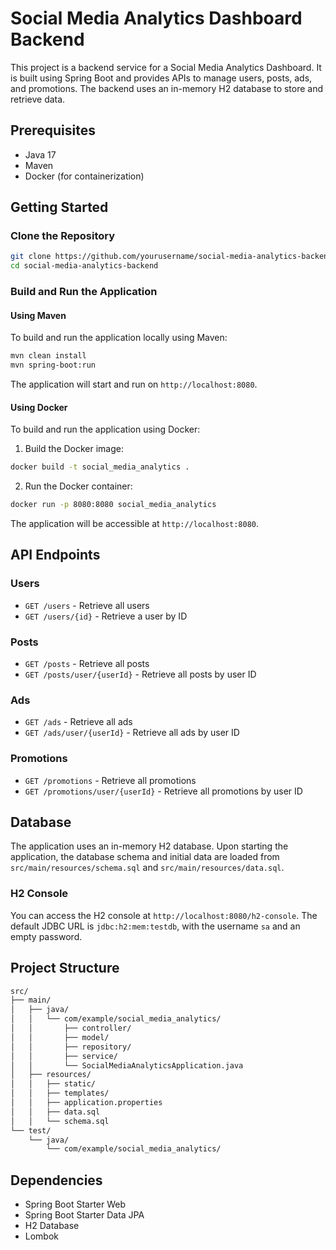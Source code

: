 


# Social Media Analytics Dashboard Backend

This project is a backend service for a Social Media Analytics Dashboard. It is built using Spring Boot and provides APIs to manage users, posts, ads, and promotions. The backend uses an in-memory H2 database to store and retrieve data.

## Prerequisites

- Java 17
- Maven
- Docker (for containerization)

## Getting Started

### Clone the Repository

```bash
git clone https://github.com/yourusername/social-media-analytics-backend.git
cd social-media-analytics-backend
```

### Build and Run the Application

#### Using Maven

To build and run the application locally using Maven:

```bash
mvn clean install
mvn spring-boot:run
```

The application will start and run on `http://localhost:8080`.

#### Using Docker

To build and run the application using Docker:

1. Build the Docker image:

```bash
docker build -t social_media_analytics .
```

2. Run the Docker container:

```bash
docker run -p 8080:8080 social_media_analytics
```

The application will be accessible at `http://localhost:8080`.

## API Endpoints

### Users

- `GET /users` - Retrieve all users
- `GET /users/{id}` - Retrieve a user by ID

### Posts

- `GET /posts` - Retrieve all posts
- `GET /posts/user/{userId}` - Retrieve all posts by user ID

### Ads

- `GET /ads` - Retrieve all ads
- `GET /ads/user/{userId}` - Retrieve all ads by user ID

### Promotions

- `GET /promotions` - Retrieve all promotions
- `GET /promotions/user/{userId}` - Retrieve all promotions by user ID

## Database

The application uses an in-memory H2 database. Upon starting the application, the database schema and initial data are loaded from `src/main/resources/schema.sql` and `src/main/resources/data.sql`.

### H2 Console

You can access the H2 console at `http://localhost:8080/h2-console`. The default JDBC URL is `jdbc:h2:mem:testdb`, with the username `sa` and an empty password.

## Project Structure

```bash
src/
├── main/
│   ├── java/
│   │   └── com/example/social_media_analytics/
│   │       ├── controller/
│   │       ├── model/
│   │       ├── repository/
│   │       ├── service/
│   │       └── SocialMediaAnalyticsApplication.java
│   ├── resources/
│   │   ├── static/
│   │   ├── templates/
│   │   ├── application.properties
│   │   ├── data.sql
│   │   └── schema.sql
└── test/
    └── java/
        └── com/example/social_media_analytics/
```

## Dependencies

- Spring Boot Starter Web
- Spring Boot Starter Data JPA
- H2 Database
- Lombok




